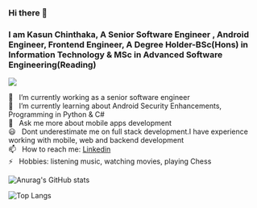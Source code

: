 ### Hi there 👋 
### I am Kasun Chinthaka, A Senior Software Engineer , Android Engineer, Frontend Engineer,  A Degree Holder-BSc(Hons) in Information Technology & MSc in Advanced Software Engineering(Reading) 
![](https://komarev.com/ghpvc/?username=Kasun-Chinthaka-Piyarathna&color=brightgreen)


 🔭 &nbsp;&nbsp;I’m currently working as a senior software engineer<br>
 🌱 &nbsp;&nbsp;I’m currently learning about Android Security Enhancements, Programming in Python & C# <br>
 💬 &nbsp;&nbsp;Ask me more about mobile apps development<br>
 :smiley:&nbsp;&nbsp; Dont underestimate me on full stack development.I have experience working with mobile, web and backend development<br>
 📫 &nbsp;&nbsp;How to reach me: [Linkedin](https://www.linkedin.com/in/kchinthakacodex)<br>
 ⚡ &nbsp;&nbsp;Hobbies: listening music, watching movies, playing Chess<br>
 
 ![Anurag's GitHub stats](https://github-readme-stats.vercel.app/api?username=Kasun-Chinthaka-Piyarathna&show_icons=true&theme=merko&hide=prs,contribs)

 
 ![Top Langs](https://github-readme-stats.vercel.app/api/top-langs/?username=Kasun-Chinthaka-Piyarathna&layout=compact&langs_count=10&theme=radical)


